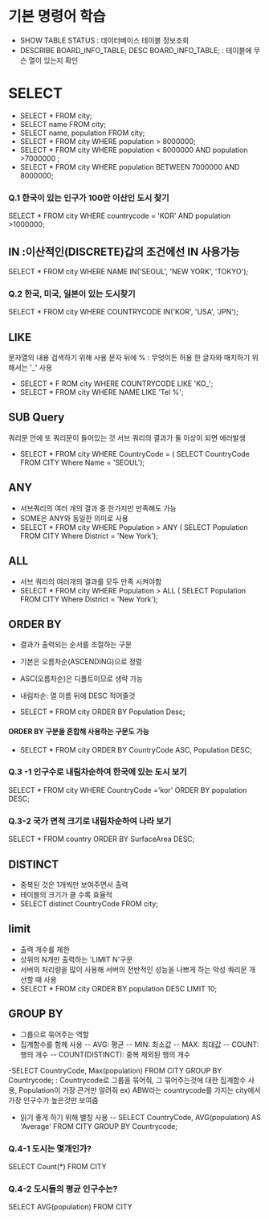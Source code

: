 # 기본 명령어 학습
- SHOW TABLE STATUS : 데이터베이스 테이블 정보조회
- DESCRIBE BOARD_INFO_TABLE;
   DESC BOARD_INFO_TABLE; : 테이블에 무슨 열이 있는지 확인
# SELECT
- SELECT * FROM city;
- SELECT name FROM city;
- SELECT name, population FROM city;
- SELECT * 
FROM city
WHERE population > 8000000;
- SELECT * 
FROM city
WHERE population < 8000000
AND population >7000000 ;
- SELECT * 
FROM city
WHERE population BETWEEN 7000000 AND 8000000;


### Q.1 한국이 있는 인구가 100만 이산인 도시 찾기
SELECT * 
FROM city
WHERE countrycode = 'KOR'
AND population >1000000;

## IN :이산적인(DISCRETE)갑의 조건에선 IN 사용가능
SELECT * 
FROM city
WHERE NAME IN('SEOUL', 'NEW YORK', 'TOKYO');

### Q.2 한국, 미국, 일본이 있는 도시찾기
SELECT * 
FROM city
WHERE COUNTRYCODE IN('KOR', 'USA', 'JPN');

## LIKE
 문자열의 내용 검색하기 위해 사용
 문자 뒤에 % : 무엇이든 허용
 한 글자와 매치하기 위해서는 '_' 사용
 
 - SELECT * 
F ROM city
WHERE COUNTRYCODE LIKE 'KO_';
- SELECT * 
FROM city
WHERE NAME LIKE 'Tel %';

## SUB Query
쿼리문 안에 또 쿼리문이 들어있는 것
서브 쿼리의 결과가 둘 이상이 되면 에러발생
- SELECT * 
FROM city
WHERE CountryCode = (	SELECT CountryCode 
						FROM CITY
                        Where Name = 'SEOUL');

## ANY
- 서브쿼리의 여러 개의 결과 중 한가지만 만족해도 가능
- SOME은 ANY와 동일한 의미로 사용
- SELECT * 
FROM city
WHERE Population > ANY (	SELECT Population 
							FROM CITY
							Where District = 'New York');

##  ALL
- 서브 쿼리의 여러개의 결과를 모두 만족 시켜야함
- SELECT * 
FROM city
WHERE Population > ALL (	SELECT Population 
							FROM CITY
							Where District = 'New York');

##  ORDER BY
- 결과가 출력되는 순서를 조절하는 구문
- 기본은 오름차순(ASCENDING)으로 정렬
- ASC(오름차순)은 디폴트이므로 생략 가능
- 내림차순: 열 이름 뒤에 DESC 적어줄것

- SELECT * 
FROM city
ORDER BY Population Desc;

#### ORDER BY 구분을 혼합해 사용하는 구문도 가능
- SELECT * 
FROM city
ORDER BY CountryCode ASC, Population DESC;

### Q.3 -1 인구수로 내림차순하여 한국에 있는 도시 보기
SELECT *
FROM city
WHERE CountryCode ='kor'
ORDER BY population DESC;

### Q.3-2 국가 면적 크기로 내림차순하여 나라 보기
SELECT *
FROM country
ORDER BY SurfaceArea DESC;


## DISTINCT
- 중복된 것은 1개씩만 보여주면서 출력
- 테이블의 크기가 클 수록 효율적
- SELECT distinct CountryCode
FROM city;

## limit
- 출력 개수를 제한
- 상위의 N개만 출력하는 'LIMIT N'구문
- 서버의 처리량을 많이 사용해 서버의 전반적인 성능을 나쁘게 하는 악성 쿼리문 개선할 때 사용
- SELECT * 
FROM city
ORDER BY population DESC
LIMIT 10; 

## GROUP BY
- 그룹으로 묶어주는 역할
- 집계함수를 함께 사용
-- AVG: 평균
-- MIN: 최소값
-- MAX: 최대값
-- COUNT: 행의 개수
-- COUNT(DISTINCT): 중복 제외된 행의 개수

-SELECT CountryCode, Max(population)
FROM CITY
GROUP BY Countrycode;
: Countrycode로 그룹을 묶어줘, 그 묶어주는것에 대한 집계함수 사용,  Population이 가장 큰거만 알려줘
ex) ABW라는 countrycode를 가지는 city에서 가장 인구수가 높은것만 보여줌

- 읽기 좋게 하기 위해 별칭 사용
-- SELECT CountryCode, AVG(population) AS 'Average'
FROM CITY
GROUP BY Countrycode;

### Q.4-1 도시는 몇개인가?
SELECT Count(*)
FROM CITY
### Q.4-2 도시들의 평균 인구수는?
SELECT AVG(population)
FROM CITY
